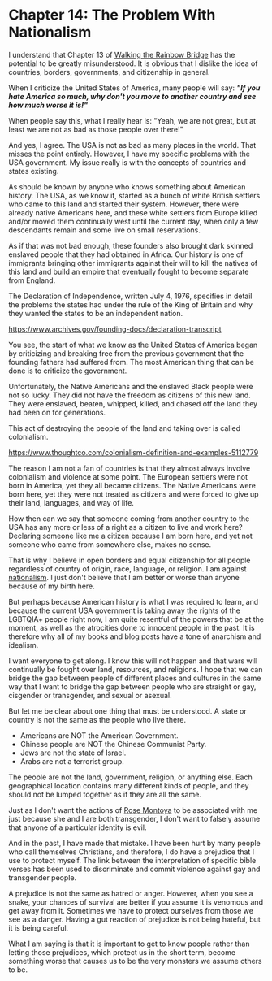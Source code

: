 # Chapter 14: The Problem With Nationalism

I understand that Chapter 13 of [Walking the Rainbow Bridge](https://chastitywhiterose.com/walking-the-rainbow-bridge/) has the potential to be greatly misunderstood. It is obvious that I dislike the idea of countries, borders, governments, and citizenship in general.

When I criticize the United States of America, many people will say: ***"If you hate America so much, why don't you move to another country and see how much worse it is!"***

When people say this, what I really hear is: "Yeah, we are not great, but at least we are not as bad as those people over there!"

And yes, I agree. The USA is not as bad as many places in the world. That misses the point entirely. However, I have my specific problems with the USA government. My issue really is with the concepts of countries and states existing.

As should be known by anyone who knows something about American history. The USA, as we know it, started as a bunch of white British settlers who came to this land and started their system. However, there were already native Americans here, and these white settlers from Europe killed and/or moved them continually west until the current day, when only a few descendants remain and some live on small reservations.

As if that was not bad enough, these founders also brought dark skinned enslaved people that they had obtained in Africa. Our history is one of immigrants bringing other immigrants against their will to kill the natives of this land and build an empire that eventually fought to become separate from England.

The Declaration of Independence, written July 4, 1976, specifies in detail the problems the states had under the rule of the King of Britain and why they wanted the states to be an independent nation.

<https://www.archives.gov/founding-docs/declaration-transcript>

You see, the start of what we know as the United States of America began by criticizing and breaking free from the previous government that the founding fathers had suffered from. The most American thing that can be done is to criticize the government.

Unfortunately, the Native Americans and the enslaved Black people were not so lucky. They did not have the freedom as citizens of this new land. They were enslaved, beaten, whipped, killed, and chased off the land they had been on for generations.

This act of destroying the people of the land and taking over is called colonialism.

<https://www.thoughtco.com/colonialism-definition-and-examples-5112779>

The reason I am not a fan of countries is that they almost always involve colonialism and violence at some point. The European settlers were not born in America, yet they all became citizens. The Native Americans were born here, yet they were not treated as citizens and were forced to give up their land, languages, and way of life.

How then can we say that someone coming from another country to the USA has any more or less of a right as a citizen to live and work here? Declaring someone like me a citizen because I am born here, and yet not someone who came from somewhere else, makes no sense.

That is why I believe in open borders and equal citizenship for all people regardless of country of origin, race, language, or religion. I am against [nationalism](https://www.merriam-webster.com/dictionary/nationalism). I just don't believe that I am better or worse than anyone because of my birth here.

But perhaps because American history is what I was required to learn, and because the current USA government is taking away the rights of the LGBTQIA+ people right now, I am quite resentful of the powers that be at the moment, as well as the atrocities done to innocent people in the past. It is therefore why all of my books and blog posts have a tone of anarchism and idealism.

I want everyone to get along. I know this will not happen and that wars will continually be fought over land, resources, and religions. I hope that we can bridge the gap between people of different places and cultures in the same way that I want to bridge the gap between people who are straight or gay, cisgender or transgender, and sexual or asexual.

But let me be clear about one thing that must be understood. A state or country is not the same as the people who live there.

- Americans are NOT the American Government.
- Chinese people are NOT the Chinese Communist Party.
- Jews are not the state of Israel.
- Arabs are not a terrorist group.

The people are not the land, government, religion, or anything else. Each geographical location contains many different kinds of people, and they should not be lumped together as if they are all the same.

Just as I don't want the actions of [Rose Montoya](https://nypost.com/2023/06/13/rose-montoya-exposes-breasts-during-white-house-pride-party-after-meeting-biden/) to be associated with me just because she and I are both transgender, I don't want to falsely assume that anyone of a particular identity is evil.

And in the past, I have made that mistake. I have been hurt by many people who call themselves Christians, and therefore, I do have a prejudice that I use to protect myself. The link between the interpretation of specific bible verses has been used to discriminate and commit violence against gay and transgender people.

A prejudice is not the same as hatred or anger. However, when you see a snake, your chances of survival are better if you assume it is venomous and get away from it. Sometimes we have to protect ourselves from those we see as a danger. Having a gut reaction of prejudice is not being hateful, but it is being careful.

What I am saying is that it is important to get to know people rather than letting those prejudices, which protect us in the short term, become something worse that causes us to be the very monsters we assume others to be.